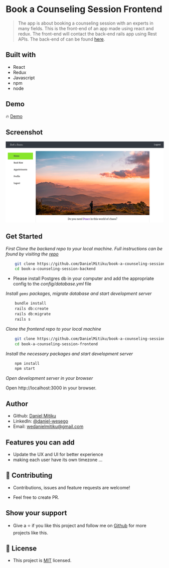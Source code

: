 # Book a Counseling Session Frontend
> The app is about booking a counseling session with an experts in many fields. This is the front-end of an app made using react and redux. The front-end will contact the back-end rails app using Rest APIs. The back-end of can be found [here](https://github.com/DanielMitiku/book-a-counseling-session-backend.git). 


## Built with
- React
- Redux
- Javascript
- npm
- node

## Demo

🔥 [Demo](https://book-a-session-rails-react.herokuapp.com/)

## Screenshot

<img src="./screenshot.png">

## Get Started 

*First Clone the backend repo to your local machine. Full instructions can be found by visiting the [repo](https://github.com/DanielMitiku/book-a-counseling-session-backend.git)*
```bash
    git clone https://github.com/DanielMitiku/book-a-counseling-session-backend.git
    cd book-a-counseling-session-backend
```
- Please install Postgres db in your computer and add the appropriate config to the *config/database.yml* file

*Install `gems` packages, migrate database and start development server*

```bash
    bundle install
    rails db:create
    rails db:migrate
    rails s
```

*Clone the frontend repo to your local machine*
```bash
    git clone https://github.com/DanielMitiku/book-a-counseling-session-frontend.git
    cd book-a-counseling-session-frontend
```

*Install the necessary packages and start development server*

```bash
    npm install
    npm start
```

*Open development server in your browser*

Open http://localhost:3000 in your browser.

## Author

- Github: [Daniel Mitiku](https://github.com/DanielMitiku)
- LinkedIn: [@daniel-wesego](https://www.linkedin.com/in/daniel-wesego/)
- Email: wedanielmitiku@gmail.com

## Features you can add

- Update the UX and UI for better experience
- making each user have its own timezone ...

## 🤝 Contributing

- Contributions, issues and feature requests are welcome!

- Feel free to create PR.

## Show your support

- Give a ⭐️ if you like this project and follow me on [Github](https://github.com/DanielMitiku) for more projects like this.

## 📝 License

- This project is [MIT](lic.url) licensed.